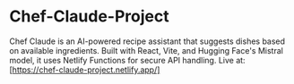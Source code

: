 # Chef-Claude-Project
Chef Claude is an AI-powered recipe assistant that suggests dishes based on available ingredients. Built with React, Vite, and Hugging Face's Mistral model, it uses Netlify Functions for secure API handling. Live at: [https://chef-claude-project.netlify.app/]

